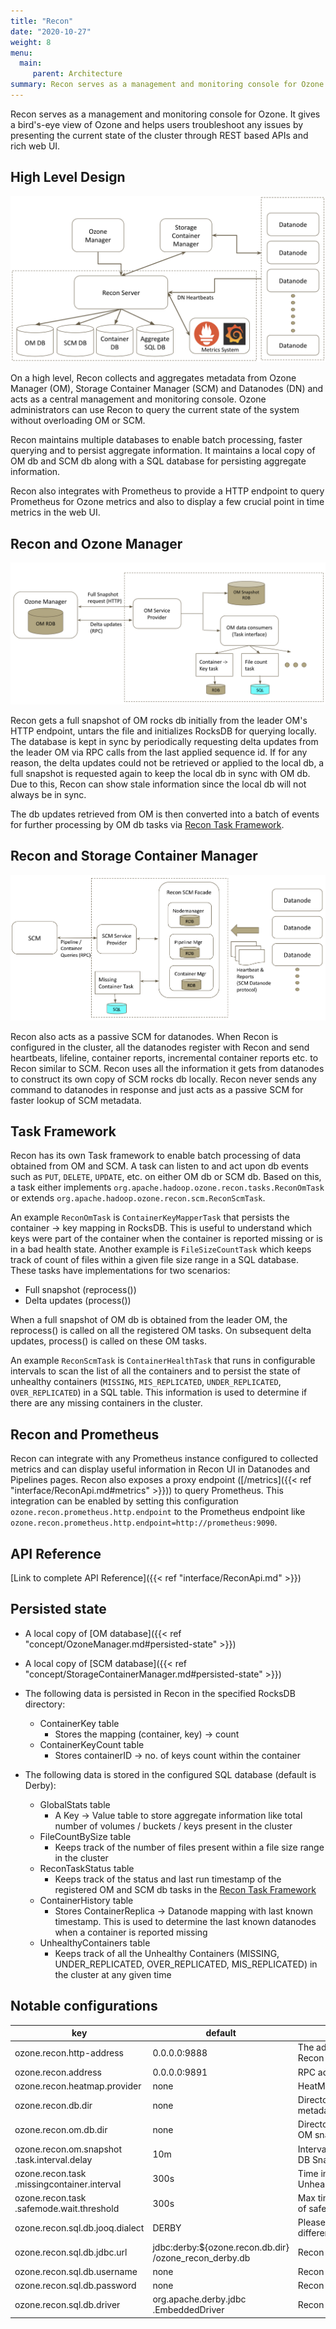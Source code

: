 ```yaml
---
title: "Recon"
date: "2020-10-27"
weight: 8
menu: 
  main:
     parent: Architecture
summary: Recon serves as a management and monitoring console for Ozone.
---
```

<!---
  Licensed to the Apache Software Foundation (ASF) under one or more
  contributor license agreements.  See the NOTICE file distributed with
  this work for additional information regarding copyright ownership.
  The ASF licenses this file to You under the Apache License, Version 2.0
  (the "License"); you may not use this file except in compliance with
  the License.  You may obtain a copy of the License at

      http://www.apache.org/licenses/LICENSE-2.0

  Unless required by applicable law or agreed to in writing, software
  distributed under the License is distributed on an "AS IS" BASIS,
  WITHOUT WARRANTIES OR CONDITIONS OF ANY KIND, either express or implied.
  See the License for the specific language governing permissions and
  limitations under the License.
-->

Recon serves as a management and monitoring console for Ozone. It gives a 
bird's-eye view of Ozone and helps users troubleshoot any issues by presenting
the current state of the cluster through REST based APIs and rich web UI.
    

## High Level Design

![Recon High Level Design](ReconHighLevelDesign.png)
<br/>

On a high level, Recon collects and aggregates metadata from Ozone Manager (OM), 
Storage Container Manager (SCM) and Datanodes (DN) and acts as a central 
management and monitoring console. Ozone administrators can use Recon to query 
the current state of the system without overloading OM or SCM. 

Recon maintains multiple databases to enable batch processing, faster querying 
and to persist aggregate information. It maintains a local copy of OM db and 
SCM db along with a SQL database for persisting aggregate information.

Recon also integrates with Prometheus to provide a HTTP endpoint to query Prometheus 
for Ozone metrics and also to display a few crucial point in time metrics in 
the web UI.

## Recon and Ozone Manager

![Recon OM Design](ReconOmDesign.png)
<br/>

Recon gets a full snapshot of OM rocks db initially from the leader OM's HTTP 
endpoint, untars the file and initializes RocksDB for querying locally. The
database is kept in sync by periodically requesting delta updates from the leader
OM via RPC calls from the last applied sequence id. If for any reason, the delta 
updates could not be retrieved or applied to the local db, a full snapshot is 
requested again to keep the local db in sync with OM db. Due to this, Recon can 
show stale information since the local db will not always be in sync.

The db updates retrieved from OM is then converted into a batch of events for 
further processing by OM db tasks via [Recon Task Framework](#task-framework). 


## Recon and Storage Container Manager

![Recon SCM Design](ReconScmDesign.png)
<br/>

Recon also acts as a passive SCM for datanodes. When Recon is configured in the
cluster, all the datanodes register with Recon and send heartbeats, lifeline, container 
reports, incremental container reports etc. to Recon similar to SCM. Recon uses
all the information it gets from datanodes to construct its own copy of SCM rocks db 
locally. Recon never sends any command to datanodes in response and just acts as
a passive SCM for faster lookup of SCM metadata.

## <a name="task-framework"></a> Task Framework

Recon has its own Task framework to enable batch processing of data obtained 
from OM and SCM. A task can listen to and act upon db events such as `PUT`, `DELETE`,
`UPDATE`, etc. on either OM db or SCM db. Based on this, a task either implements 
`org.apache.hadoop.ozone.recon.tasks.ReconOmTask` or extends 
`org.apache.hadoop.ozone.recon.scm.ReconScmTask`.   

An example `ReconOmTask` is `ContainerKeyMapperTask` that persists the container -> key 
mapping in RocksDB. This is useful to understand which keys were part of the container 
when the container is reported missing or is in a bad health state. Another example is 
`FileSizeCountTask` which keeps track of count of files within a given file size range in 
a SQL database. These tasks have implementations for two scenarios:
 
 - Full snapshot (reprocess())
 - Delta updates (process())
 
When a full snapshot of OM db is obtained from the leader OM, the reprocess() 
is called on all the registered OM tasks. On subsequent delta updates, process()
is called on these OM tasks. 

An example `ReconScmTask` is `ContainerHealthTask` that runs in configurable 
intervals to scan the list of all the containers and to persist the state of 
unhealthy containers (`MISSING`, `MIS_REPLICATED`, `UNDER_REPLICATED`, `OVER_REPLICATED`)
in a SQL table. This information is used to determine if there are any missing 
containers in the cluster.

## Recon and Prometheus

Recon can integrate with any Prometheus instance configured to collected metrics 
and can display useful information in Recon UI in Datanodes and Pipelines pages.
Recon also exposes a proxy endpoint ([/metrics]({{< ref "interface/ReconApi.md#metrics" >}}))
to query Prometheus. This integration can be enabled by setting this configuration `ozone.recon.prometheus.http.endpoint` 
to the Prometheus endpoint like `ozone.recon.prometheus.http.endpoint=http://prometheus:9090`.

## API Reference

[Link to complete API Reference]({{< ref "interface/ReconApi.md" >}})
   
## Persisted state

 * A local copy of [OM database]({{< ref "concept/OzoneManager.md#persisted-state" >}})
 * A local copy of [SCM database]({{< ref "concept/StorageContainerManager.md#persisted-state" >}})
 * The following data is persisted in Recon in the specified RocksDB directory:
     * ContainerKey table
       * Stores the mapping (container, key) -> count
     * ContainerKeyCount table
       * Stores containerID -> no. of keys count within the container
 
 * The following data is stored in the configured SQL database (default is Derby):
     * GlobalStats table
       * A Key -> Value table to store aggregate information like total
       number of volumes / buckets / keys present in the cluster
     * FileCountBySize table
       * Keeps track of the number of files present within a file size range in the cluster
     * ReconTaskStatus table
       * Keeps track of the status and last run timestamp of the registered OM and SCM 
       db tasks in the [Recon Task Framework](#task-framework)
     * ContainerHistory table
       * Stores ContainerReplica -> Datanode mapping with last known timestamp. This 
       is used to determine the last known datanodes when a container is reported missing 
     * UnhealthyContainers table
       * Keeps track of all the Unhealthy Containers (MISSING, UNDER_REPLICATED,
       OVER_REPLICATED, MIS_REPLICATED) in the cluster at any given time
 

## Notable configurations

key | default | <div style="width: 300px;">description</div>
----|--------|------------
ozone.recon.http-address | 0.0.0.0:9888 | The address and the base port where the Recon web UI will listen on.
ozone.recon.address | 0.0.0.0:9891 | RPC address of the Recon.
ozone.recon.heatmap.provider | none | HeatMapProvider for Recon.
ozone.recon.db.dir | none | Directory where the Recon Server stores its metadata.
ozone.recon.om.db.dir | none | Directory where the Recon Server stores its OM snapshot DB.
ozone.recon.om.snapshot<br>.task.interval.delay | 10m | Interval in MINUTES by Recon to request OM DB Snapshot / delta updates.
ozone.recon.task<br>.missingcontainer.interval | 300s | Time interval of the periodic check for Unhealthy Containers in the cluster.
ozone.recon.task<br>.safemode.wait.threshold | 300s | Max time for Recon to wait before it exits out of safe or warmup mode.
ozone.recon.sql.db.jooq.dialect | DERBY | Please refer to [SQL Dialect](https://www.jooq.org/javadoc/latest/org.jooq/org/jooq/SQLDialect.html) to specify a different dialect.
ozone.recon.sql.db.jdbc.url | jdbc:derby:${ozone.recon.db.dir}<br>/ozone_recon_derby.db | Recon SQL database jdbc url.
ozone.recon.sql.db.username | none | Recon SQL database username.
ozone.recon.sql.db.password | none | Recon SQL database password.
ozone.recon.sql.db.driver | org.apache.derby.jdbc<br>.EmbeddedDriver | Recon SQL database jdbc driver.

